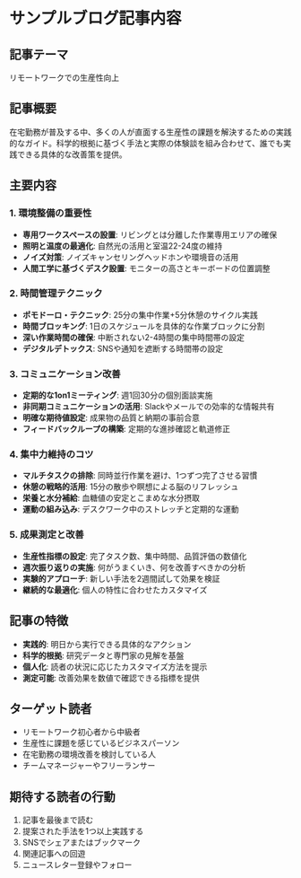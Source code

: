 # サンプルブログ記事内容

## 記事テーマ
リモートワークでの生産性向上

## 記事概要
在宅勤務が普及する中、多くの人が直面する生産性の課題を解決するための実践的なガイド。科学的根拠に基づく手法と実際の体験談を組み合わせて、誰でも実践できる具体的な改善策を提供。

## 主要内容

### 1. 環境整備の重要性
- **専用ワークスペースの設置**: リビングとは分離した作業専用エリアの確保
- **照明と温度の最適化**: 自然光の活用と室温22-24度の維持
- **ノイズ対策**: ノイズキャンセリングヘッドホンや環境音の活用
- **人間工学に基づくデスク設置**: モニターの高さとキーボードの位置調整

### 2. 時間管理テクニック
- **ポモドーロ・テクニック**: 25分の集中作業+5分休憩のサイクル実践
- **時間ブロッキング**: 1日のスケジュールを具体的な作業ブロックに分割
- **深い作業時間の確保**: 中断されない2-4時間の集中時間帯の設定
- **デジタルデトックス**: SNSや通知を遮断する時間帯の設定

### 3. コミュニケーション改善
- **定期的な1on1ミーティング**: 週1回30分の個別面談実施
- **非同期コミュニケーションの活用**: Slackやメールでの効率的な情報共有
- **明確な期待値設定**: 成果物の品質と納期の事前合意
- **フィードバックループの構築**: 定期的な進捗確認と軌道修正

### 4. 集中力維持のコツ
- **マルチタスクの排除**: 同時並行作業を避け、1つずつ完了させる習慣
- **休憩の戦略的活用**: 15分の散歩や瞑想による脳のリフレッシュ
- **栄養と水分補給**: 血糖値の安定とこまめな水分摂取
- **運動の組み込み**: デスクワーク中のストレッチと定期的な運動

### 5. 成果測定と改善
- **生産性指標の設定**: 完了タスク数、集中時間、品質評価の数値化
- **週次振り返りの実施**: 何がうまくいき、何を改善すべきかの分析
- **実験的アプローチ**: 新しい手法を2週間試して効果を検証
- **継続的な最適化**: 個人の特性に合わせたカスタマイズ

## 記事の特徴
- **実践的**: 明日から実行できる具体的なアクション
- **科学的根拠**: 研究データと専門家の見解を基盤
- **個人化**: 読者の状況に応じたカスタマイズ方法を提示
- **測定可能**: 改善効果を数値で確認できる指標を提供

## ターゲット読者
- リモートワーク初心者から中級者
- 生産性に課題を感じているビジネスパーソン
- 在宅勤務の環境改善を検討している人
- チームマネージャーやフリーランサー

## 期待する読者の行動
1. 記事を最後まで読む
2. 提案された手法を1つ以上実践する
3. SNSでシェアまたはブックマーク
4. 関連記事への回遊
5. ニュースレター登録やフォロー